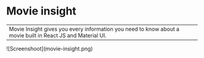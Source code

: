 # Movie insight

<table>
<tr>
<td>
  Movie Insight gives you every information you need to know about a movie built in React JS and Material UI.
</td>
</tr>
</table>
![Screenshoot](movie-insight.png)

